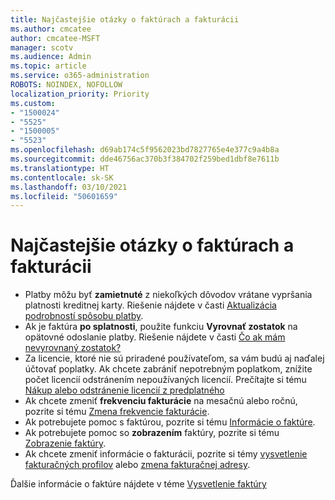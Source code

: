```yaml
---
title: Najčastejšie otázky o faktúrach a fakturácii
ms.author: cmcatee
author: cmcatee-MSFT
manager: scotv
ms.audience: Admin
ms.topic: article
ms.service: o365-administration
ROBOTS: NOINDEX, NOFOLLOW
localization_priority: Priority
ms.custom:
- "1500024"
- "5525"
- "1500005"
- "5523"
ms.openlocfilehash: d69ab174c5f9562023bd7827765e4e377c9a4b8a
ms.sourcegitcommit: dde46756ac370b3f384702f259bed1dbf8e7611b
ms.translationtype: HT
ms.contentlocale: sk-SK
ms.lasthandoff: 03/10/2021
ms.locfileid: "50601659"
---
```

# <a name="billing-or-invoice-faq"></a>Najčastejšie otázky o faktúrach a fakturácii

- Platby môžu byť **zamietnuté** z niekoľkých dôvodov vrátane vypršania platnosti kreditnej karty. Riešenie nájdete v časti [Aktualizácia podrobností spôsobu platby](https://docs.microsoft.com/microsoft-365/commerce/billing-and-payments/manage-payment-methods#update-payment-method-details).
- Ak je faktúra **po splatnosti**, použite funkciu **Vyrovnať zostatok** na opätovné odoslanie platby. Riešenie nájdete v časti [Čo ak mám nevyrovnaný zostatok?](https://docs.microsoft.com/microsoft-365/commerce/billing-and-payments/pay-for-your-subscription#what-if-i-have-an-outstanding-balance)
- Za licencie, ktoré nie sú priradené používateľom, sa vám budú aj naďalej účtovať poplatky. Ak chcete zabrániť nepotrebným poplatkom, znížite počet licencií odstránením nepoužívaných licencií. Prečítajte si tému [Nákup alebo odstránenie licencií z predplatného](https://docs.microsoft.com/microsoft-365/commerce/licenses/buy-licenses)
- Ak chcete zmeniť **frekvenciu fakturácie** na mesačnú alebo ročnú, pozrite si tému [Zmena frekvencie fakturácie](https://docs.microsoft.com/microsoft-365/commerce/billing-and-payments/change-payment-frequency).
- Ak potrebujete pomoc s faktúrou, pozrite si tému [Informácie o faktúre](https://docs.microsoft.com/microsoft-365/commerce/billing-and-payments/understand-your-invoice2).
- Ak potrebujete pomoc so **zobrazením** faktúry, pozrite si tému [Zobrazenie faktúry](https://docs.microsoft.com/microsoft-365/commerce/billing-and-payments/view-your-bill-or-invoice).
- Ak chcete zmeniť informácie o fakturácii, pozrite si témy [vysvetlenie fakturačných profilov](https://docs.microsoft.com/microsoft-365/commerce/billing-and-payments/manage-billing-profiles) alebo [zmena fakturačnej adresy](https://docs.microsoft.com/microsoft-365/commerce/billing-and-payments/change-your-billing-addresses).

Ďalšie informácie o faktúre nájdete v téme [Vysvetlenie faktúry](https://docs.microsoft.com/microsoft-365/commerce/billing-and-payments/understand-your-invoice2)